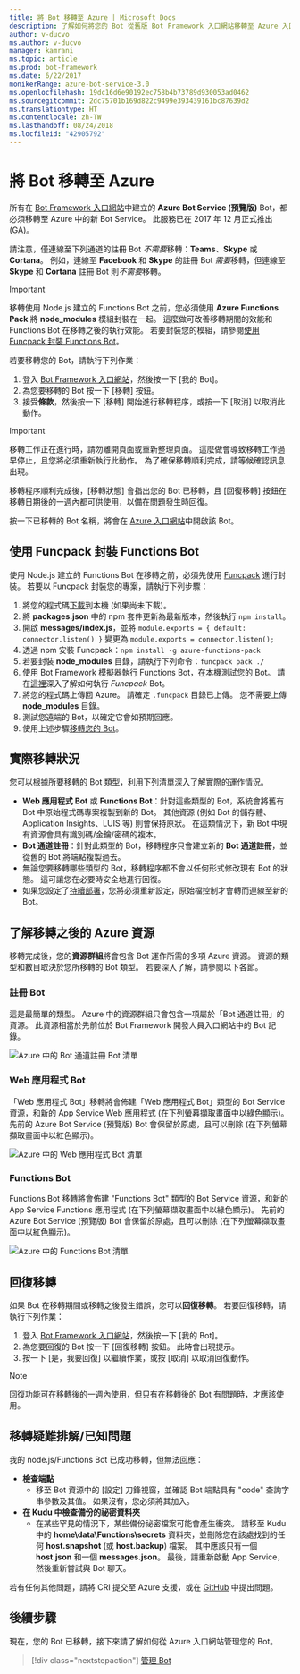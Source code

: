 ```yaml
---
title: 將 Bot 移轉至 Azure | Microsoft Docs
description: 了解如何將您的 Bot 從舊版 Bot Framework 入口網站移轉至 Azure 入口網站中的 Bot Service。
author: v-ducvo
ms.author: v-ducvo
manager: kamrani
ms.topic: article
ms.prod: bot-framework
ms.date: 6/22/2017
monikerRange: azure-bot-service-3.0
ms.openlocfilehash: 19dc16d6e90192ec758b4b73789d930053ad0462
ms.sourcegitcommit: 2dc75701b169d822c9499e393439161bc87639d2
ms.translationtype: HT
ms.contentlocale: zh-TW
ms.lasthandoff: 08/24/2018
ms.locfileid: "42905792"
---
```

# <a name="migrate-your-bot-to-azure"></a>將 Bot 移轉至 Azure



所有在 [Bot Framework 入口網站](http://dev.botframework.com)中建立的 **Azure Bot Service (預覽版)** Bot，都必須移轉至 Azure 中的新 Bot Service。 此服務已在 2017 年 12 月正式推出 (GA)。 

請注意，僅連線至下列通道的註冊 Bot *不需要*移轉：**Teams**、**Skype** 或 **Cortana**。 例如，連線至 **Facebook** 和 **Skype** 的註冊 Bot *需要*移轉，但連線至 **Skype** 和 **Cortana** 註冊 Bot 則*不需要*移轉。

> [!IMPORTANT]
> 移轉使用 Node.js 建立的 Functions Bot 之前，您必須使用 **Azure Functions Pack** 將 **node_modules** 模組封裝在一起。 這麼做可改善移轉期間的效能和 Functions Bot 在移轉之後的執行效能。 若要封裝您的模組，請參閱[使用 Funcpack 封裝 Functions Bot](#package-a-functions-bot-with-funcpack)。

若要移轉您的 Bot，請執行下列作業：

1. 登入 [Bot Framework 入口網站](http://dev.botframework.com)，然後按一下 [我的 Bot]。
2. 為您要移轉的 Bot 按一下 [移轉] 按鈕。
3. 接受**條款**，然後按一下 [移轉] 開始進行移轉程序，或按一下 [取消] 以取消此動作。

> [!IMPORTANT]
> 移轉工作正在進行時，請勿離開頁面或重新整理頁面。 這麼做會導致移轉工作過早停止，且您將必須重新執行此動作。 為了確保移轉順利完成，請等候確認訊息出現。

移轉程序順利完成後，[移轉狀態] 會指出您的 Bot 已移轉，且 [回復移轉] 按鈕在移轉日期後的一週內都可供使用，以備在問題發生時回復。

按一下已移轉的 Bot 名稱，將會在 [Azure 入口網站](http://portal.azure.com)中開啟該 Bot。

## <a name="package-a-functions-bot-with-funcpack"></a>使用 Funcpack 封裝 Functions Bot

使用 Node.js 建立的 Functions Bot 在移轉之前，必須先使用 [Funcpack](https://github.com/Azure/azure-functions-pack) 進行封裝。 若要以 Funcpack 封裝您的專案，請執行下列步驟：

1.  將您的程式碼[下載](bot-service-build-download-source-code.md#download-bot-source-code)到本機 (如果尚未下載)。
2.  將 **packages.json** 中的 npm 套件更新為最新版本，然後執行 `npm install`。
3.  開啟 **messages/index.js**，並將 `module.exports = { default: connector.listen() }` 變更為 `module.exports = connector.listen();`
4.  透過 npm 安裝 Funcpack：`npm install -g azure-functions-pack`
5.  若要封裝 **node_modules** 目錄，請執行下列命令：`funcpack pack ./`
6.  使用 Bot Framework 模擬器執行 Functions Bot，在本機測試您的 Bot。 請在[這裡](https://github.com/Azure/azure-functions-pack#how-to-run)深入了解如何執行 *Funcpack* Bot。 
7.  將您的程式碼上傳回 Azure。 請確定 `.funcpack` 目錄已上傳。 您不需要上傳 **node_modules** 目錄。
8. 測試您遠端的 Bot，以確定它會如預期回應。
9. 使用上述步驟[移轉您的 Bot](#migrate-your-bot-to-azure)。

## <a name="migration-under-the-hood"></a>實際移轉狀況

您可以根據所要移轉的 Bot 類型，利用下列清單深入了解實際的運作情況。

* **Web 應用程式 Bot** 或 **Functions Bot**：針對這些類型的 Bot，系統會將舊有 Bot 中原始程式碼專案複製到新的 Bot。 其他資源 (例如 Bot 的儲存體、Application Insights、LUIS 等) 則會保持原狀。 在這類情況下，新 Bot 中現有資源會具有識別碼/金鑰/密碼的複本。 
* **Bot 通道註冊**：針對此類型的 Bot，移轉程序只會建立新的 **Bot 通道註冊**，並從舊的 Bot 將端點複製過去。 
* 無論您要移轉哪些類型的 Bot，移轉程序都不會以任何形式修改現有 Bot 的狀態。 這可讓您在必要時安全地進行回復。
* 如果您設定了[持續部署](bot-service-build-continuous-deployment.md)，您將必須重新設定，原始檔控制才會轉而連線至新的 Bot。

## <a name="understanding-azure-resources-after-migration"></a>了解移轉之後的 Azure 資源
移轉完成後，您的**資源群組**將會包含 Bot 運作所需的多項 Azure 資源。 資源的類型和數目取決於您所移轉的 Bot 類型。 若要深入了解，請參閱以下各節。

### <a name="registration-bot"></a>註冊 Bot

這是最簡單的類型。 Azure 中的資源群組只會包含一項屬於「Bot 通道註冊」的資源。 此資源相當於先前位於 Bot Framework 開發人員入口網站中的 Bot 記錄。

![Azure 中的 Bot 通道註冊 Bot 清單](~/media/bot-service-migrate-bot/channel-registration-bot.png)

### <a name="web-app-bot"></a>Web 應用程式 Bot
「Web 應用程式 Bot」移轉將會佈建「Web 應用程式 Bot」類型的 Bot Service 資源，和新的 App Service Web 應用程式 (在下列螢幕擷取畫面中以綠色顯示)。 先前的 Azure Bot Service (預覽版) Bot 會保留於原處，且可以刪除 (在下列螢幕擷取畫面中以紅色顯示)。

![Azure 中的 Web 應用程式 Bot 清單](~/media/bot-service-migrate-bot/web-app-bot.png)

### <a name="functions-bot"></a>Functions Bot
Functions Bot 移轉將會佈建 "Functions Bot" 類型的 Bot Service 資源，和新的 App Service Functions 應用程式 (在下列螢幕擷取畫面中以綠色顯示)。 先前的 Azure Bot Service (預覽版) Bot 會保留於原處，且可以刪除 (在下列螢幕擷取畫面中以紅色顯示)。

![Azure 中的 Functions Bot 清單](~/media/bot-service-migrate-bot/functions-bot.png)


## <a name="roll-back-migration"></a>回復移轉

如果 Bot 在移轉期間或移轉之後發生錯誤，您可以**回復移轉**。 若要回復移轉，請執行下列作業：

1. 登入 [Bot Framework 入口網站](http://dev.botframework.com)，然後按一下 [我的 Bot]。
2. 為您要回復的 Bot 按一下 [回復移轉] 按鈕。 此時會出現提示。
3. 按一下 [是，我要回復] 以繼續作業，或按 [取消] 以取消回復動作。

> [!NOTE]
> 回復功能可在移轉後的一週內使用，但只有在移轉後的 Bot 有問題時，才應該使用。

## <a name="migration-troubleshootingknown-issues"></a>移轉疑難排解/已知問題
我的 node.js/Functions Bot 已成功移轉，但無法回應：

* **檢查端點**
  * 移至 Bot 資源中的 [設定] 刀鋒視窗，並確認 Bot 端點具有 "code" 查詢字串參數及其值。 如果沒有，您必須將其加入。
* **在 Kudu 中檢查備份的祕密資料夾**
  * 在某些罕見的情況下，某些備份祕密檔案可能會產生衝突。 請移至 Kudu 中的 **home\data\Functions\secrets** 資料夾，並刪除您在該處找到的任何 **host.snapshot** (或 **host.backup**) 檔案。 其中應該只有一個 **host.json** 和一個 **messages.json**。 最後，請重新啟動 App Service，然後重新嘗試與 Bot 聊天。

若有任何其他問題，請將 CRI 提交至 Azure 支援，或在 [GitHub](https://github.com/MicrosoftDocs/bot-framework-docs/issues) 中提出問題。


## <a name="next-steps"></a>後續步驟

現在，您的 Bot 已移轉，接下來請了解如何從 Azure 入口網站管理您的 Bot。

> [!div class="nextstepaction"]
> [管理 Bot](bot-service-manage-overview.md)
